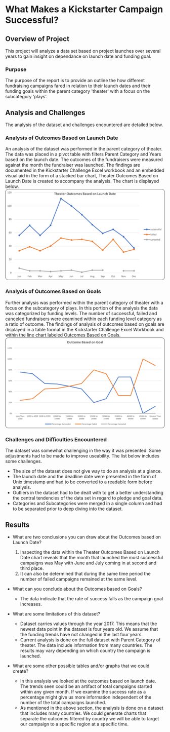 # What Makes a Kickstarter Campaign Successful?

## Overview of Project
This project will analyze a data set based on project launches over several years to gain insight on dependance on launch date and funding goal.

### Purpose
The purpose of the report is to provide an outline the how different fundraising campaigns fared in relation to their launch dates and their funding goals within the parent category 'theater' with a focus on the subcategory 'plays'. 

## Analysis and Challenges
The analysis of the dataset and challenges encountered are detailed below.

### Analysis of Outcomes Based on Launch Date
An analysis of the dataset was performed in the parent category of theater. The data was placed in a pivot table with filters Parent Category and Years based on the launch date. The outcomes of the fundraisers were measured against the month the fundraiser was launched. The findings are documented in the Kickstarter Challenge Excel workbook and an embedded visual aid in the form of a stacked bar chart, Theater Outcomes Based on Launch Date is created to accompany the analysis. The chart is displayed below.
![Theater_Outcomes_Based_on_Launch_Date](Resources/Theater_Outcomes_vs_Launch.png)

### Analysis of Outcomes Based on Goals
Further analysis was performed within the parent category of theater with a focus on the subcategory of plays. In this portion of the analysis the data was categorized by funding levels. The number of successful, failed and canceled fundraisers were examined within each funding level category as a ratio of outcome.  The findings of analysis of outcomes based on goals are displayed in a table format in the Kickstarter Challenge Excel Workbook and within the line chart labeled Outcomes Based on Goals.
![Outcomes_Based_on_Goals](Resources/Outcome_vs_Goals.png)

### Challenges and Difficulties Encountered
The dataset was somewhat challenging in the way it was presented. Some adjustments had to be made to improve useability. The list below includes some challenges.
- The size of the dataset does not give way to do an analysis at a glance.
- The launch date and the deadline date were presented in the form of Unix timestamp and had to be converted to a readable form before analysis.
- Outliers in the dataset had to be dealt with to get a better understanding the central tendencies of the data set in regard to pledge and goal data.
- Categories and Subcategories were merged in a single column and had to be separated prior to deep diving into the dataset.

## Results

- What are two conclusions you can draw about the Outcomes based on Launch Date?
    1. Inspecting the data within the Theater Outcomes Based on Launch Date chart reveals that the month that launched the most successful campaigns was May with June and July coming in at second and third place.
    2. It can also be determined that during the same time period the number of failed campaigns remained at the same level.

- What can you conclude about the Outcomes based on Goals?
    - The data indicate that the rate of success falls as the campaign goal increases.

- What are some limitations of this dataset?
    - Dataset carries values through the year 2017. This means that the newest data point in the dataset is four years old. We assume that the funding trends have not changed in the last four years.
    - Current analysis is done on the full dataset with Parent Category of theater.  The data include information from many countries. The results may vary depending on which country the campaign is launched.

- What are some other possible tables and/or graphs that we could create?
    - In this analysis we looked at the outcomes based on launch date. The trends seen could be an artifact of total campaigns started within any given month. If we examine the success rate as a percentage might give us more information independent of the number of the total campaigns launched.
    - As mentioned in the above section, the analysis is done on a dataset that includes many countries. We could generate charts that separate the outcomes filtered by country we will be able to target our campaign to a specific region at a specific time.

